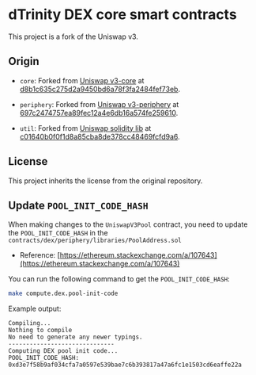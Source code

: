 # dTrinity DEX core smart contracts

This project is a fork of the Uniswap v3.

## Origin

- `core`: Forked from [Uniswap v3-core](https://github.com/Uniswap/v3-core) at [d8b1c635c275d2a9450bd6a78f3fa2484fef73eb](https://github.com/Uniswap/v3-core/commit/d8b1c635c275d2a9450bd6a78f3fa2484fef73eb).

- `periphery`: Forked from [Uniswap v3-periphery](https://github.com/Uniswap/v3-periphery) at [697c2474757ea89fec12a4e6db16a574fe259610](https://github.com/Uniswap/v3-periphery/commit/697c2474757ea89fec12a4e6db16a574fe259610).

- `util`: Forked from [Uniswap solidity lib](https://github.com/Uniswap/solidity-lib/tree/master) at [c01640b0f0f1d8a85cba8de378cc48469fcfd9a6](https://github.com/Uniswap/solidity-lib/commit/c01640b0f0f1d8a85cba8de378cc48469fcfd9a6).

## License

This project inherits the license from the original repository.

## Update `POOL_INIT_CODE_HASH`

When making changes to the `UniswapV3Pool` contract, you need to update the `POOL_INIT_CODE_HASH` in the `contracts/dex/periphery/libraries/PoolAddress.sol`

- Reference: [https://ethereum.stackexchange.com/a/107643](https://ethereum.stackexchange.com/a/107643)

You can run the following command to get the `POOL_INIT_CODE_HASH`:

```bash
make compute.dex.pool-init-code
```

Example output:

```text
Compiling...
Nothing to compile
No need to generate any newer typings.
------------------------------
Computing DEX pool init code...
POOL_INIT_CODE_HASH: 0xd3e7f58b9af034cfa7a0597e539bae7c6b393817a47a6fc1e1503cd6eaffe22a
```
